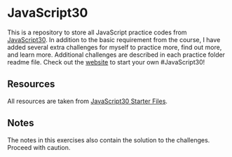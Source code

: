 # JavaScript30
This is a repository to store all JavaScript practice codes from [JavaScript30](https://javascript30.com). In addition to the basic requirement from the course, I have added several extra challenges for myself to practice more, find out more, and learn more. Additional challenges are described in each practice folder readme file. Check out the [website](https://javascript30.com) to start your own #JavaScript30! 

## Resources
All resources are taken from [JavaScript30 Starter Files](https://github.com/wesbos/JavaScript30). 


## Notes 
The notes in this exercises also contain the solution to the challenges. Proceed with caution.
